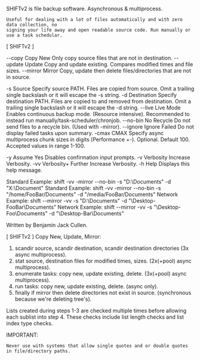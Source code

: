 SHIFTv2 is file backup software. Asynchronous & multiprocess.

    Useful for dealing with a lot of files automatically and with zero data collection, no
    signing your life away and open readable source code. Run manually or use a task schedular.


[ SHIFTv2 ]

   --copy      Copy New         Only copy source files that are not in destination.
   --update    Update           Copy and update existing. Compares modified times and file sizes.
   --mirror    Mirror           Copy, update then delete files/directories that are not in source.

   -s          Source           Specify source PATH. Files are copied from source.
                                 Omit a trailing single backslash or it will escape the -s string.
   -d          Destination      Specify destination PATH. Files are copied to and removed from destination.
                                 Omit a trailing single backslash or it will escape the -d string.
   --live      Live Mode        Enables continuous backup mode. (Resource intensive).
                                 Recommended to instead run manually/task-scheduler/chronjob.
   --no-bin    No Recycle       Do not send files to a recycle bin. (Used with -mirror).
   --ignore    Ignore Failed    Do not display failed tasks upon summary.
   -cmax       CMAX             Specify async multiprocess chunk sizes in digits (Performance +-).
                                 Optional. Default 100. Accepted values in range 1-100.

   -y          Assume Yes       Disables confirmation input prompts.
   -v          Verbosity        Increase Verbosity.
   -vv         Verbosity+       Further Increase Verbosity.
   -h          Help             Displays this help message.

   Standard Example:    shift -vv -mirror --no-bin -s "D:\Documents" -d "X:\Document"
   Standard Example:    shift -vv -mirror --no-bin -s "/home/FooBar/Documents" -d "/media/FooBar/Documents"
   Network Example:     shift --mirror -vv -s "D:\Documents" -d "\\Desktop-FooBar\Documents"
   Network Example:     shift --mirror -vv -s "\\Desktop-Foo\Documents" -d "\\Desktop-Bar\Documents"

   Written by Benjamin Jack Cullen.


[ SHIFTv2 ] Copy New, Update, Mirror:

   1. scandir source, scandir destination, scandir destination directories (3x async multiprocess).
   2. stat source, destination files for modified times, sizes. (2x(+pool) async multiprocess).
   3. enumerate tasks: copy new, update existing, delete. (3x(+pool) async multiprocess).
   4. run tasks: copy new, update existing, delete. (async only).
   5. finally if mirror then delete directories not exist in source. (synchronous because we're deleting tree's).

   Lists created during steps 1-3 are checked multiple times before allowing each sublist into step 4. These
   checks include list length checks and list index type checks.


IMPORTANT:

    Never use with systems that allow single quotes and or double quotes in file/directory paths.
